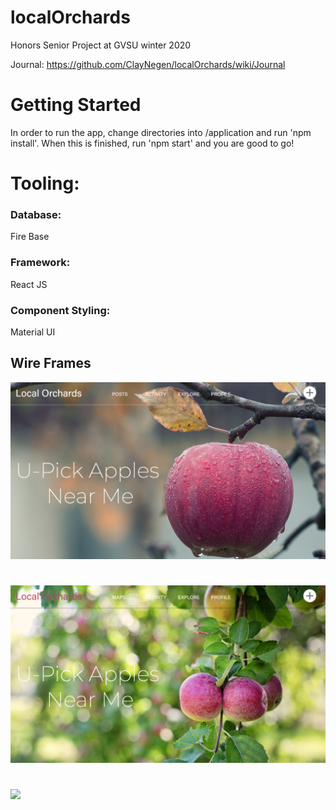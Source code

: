 # localOrchards

Honors Senior Project at GVSU winter 2020

Journal: https://github.com/ClayNegen/localOrchards/wiki/Journal

# Getting Started

In order to run the app, change directories into /application and run 'npm install'. When this is finished, run 'npm start' and you are good to go!

# Tooling:

### Database:

Fire Base

### Framework:

React JS

### Component Styling:

Material UI

## Wire Frames

![](./application/WireFrames/TitlePage1.png)

#

![](./application/WireFrames/TitlePage2.png)

#

![](./application/WireFrames/TitlePage3.png)
